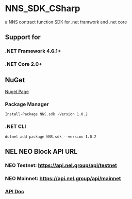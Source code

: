 # NNS_SDK_CSharp
a NNS contract function SDK for .net framwork and .net core

## Support for 

### .NET Framework 4.6.1+

### .NET Core 2.0+


## NuGet
[Nuget Page](https://www.nuget.org/packages/NNS.sdk/)

### Package Manager

```
Install-Package NNS.sdk -Version 1.0.2
```

### .NET CLI


```
dotnet add package NNS.sdk --version 1.0.2
```


## NEL NEO Block API URL


### NEO Testnet: https://api.nel.group/api/testnet

### NEO Mainnet: https://api.nel.group/api/mainnet

### [API Doc](http://www.xiaoyaoji.cn/share/1H0gjTDtfk/)
